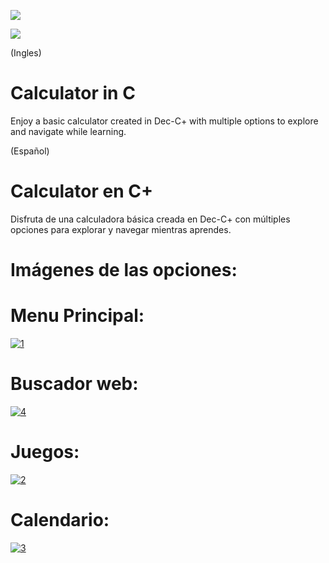 <p align = "centro">
<img src = "https://andersontavarez.com/wp-content/uploads/2021/01/Sin-titulo.png">
</p>

<p align = "centro">
     <a href="https://discord.gg/VEu9qWRvFe" alt="Perfil">
     <img src = "https://img.shields.io/github/last-commit/puckzxz/NotAnotherAnimeTheme.svg?logo=GitHub&style=flat-square" /> </a>
</p>


(Ingles)
# Calculator in C
Enjoy a basic calculator created in Dec-C+ with multiple options to explore and navigate while learning.

(Español) 
# Calculator en C+
Disfruta de una calculadora básica creada en Dec-C+ con múltiples opciones para explorar y navegar mientras aprendes.

# Imágenes de las opciones: 

# Menu Principal:

<a href="https://ibb.co/ypqRf0r"><img src="https://i.ibb.co/KDWG06J/1.png" alt="1" border="0"></a>


# Buscador web:
<a href="https://ibb.co/CsbzbsY"><img src="https://i.ibb.co/G3W0W38/4.png" alt="4" border="0"></a>

# Juegos:
<a href="https://ibb.co/FhQwQTf"><img src="https://i.ibb.co/MgzVz0j/2.png" alt="2" border="0"></a>
# Calendario:

<a href="https://ibb.co/XxQ15t0"><img src="https://i.ibb.co/KxPdsW4/3.png" alt="3" border="0"></a>

